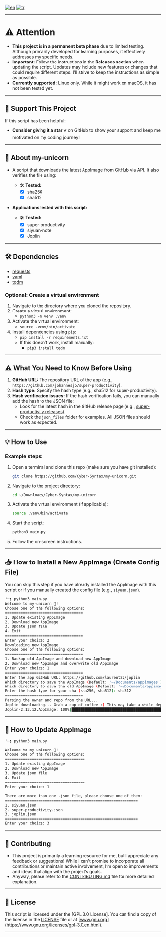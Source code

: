 [![en](https://img.shields.io/badge/lang-en-red.svg)](https://github.com/Cyber-Syntax/my-unicorn/blob/main/README.md)
[![tr](https://img.shields.io/badge/lang-tr-red.svg)](https://github.com/Cyber-Syntax/my-unicorn/blob/main/README.tr.md)

---

# **⚠️ Attention**

- **This project is in a permanent beta phase** due to limited testing. Although primarily developed for learning purposes, it effectively addresses my specific needs.
- **Important:** Follow the instructions in the **Releases section** when updating the script. Updates may include new features or changes that could require different steps. I’ll strive to keep the instructions as simple as possible.
- **Currently supported:** Linux only. While it might work on macOS, it has not been tested yet.

---

## **🙏 Support This Project**

If this script has been helpful:

- **Consider giving it a star ⭐** on GitHub to show your support and keep me motivated on my coding journey!

---

## **🦄 About my-unicorn**

- A script that downloads the latest AppImage from GitHub via API. It also verifies the file using:

  - 🛠️ **Tested:**
    - [x] sha256
    - [x] sha512

- **Applications tested with this script:**
  - 🛠️ **Tested:**
    - [x] super-productivity
    - [x] siyuan-note
    - [x] Joplin

---

## **🛠️ Dependencies**

- [requests](https://pypi.org/project/requests/)
- [yaml](https://pypi.org/project/PyYAML/)
- [tqdm](https://pypi.org/project/tqdm/)

### Optional: Create a virtual environment

1. Navigate to the directory where you cloned the repository.
2. Create a virtual environment:
   - `python3 -m venv .venv`
3. Activate the virtual environment:
   - `source .venv/bin/activate`
4. Install dependencies using `pip`:
   - `pip install -r requirements.txt`
   - If this doesn’t work, install manually:
     - `pip3 install tqdm`

---

## **⚠️ What You Need to Know Before Using**

1. **GitHub URL:** The repository URL of the app (e.g., `https://github.com/johannesjo/super-productivity`).
2. **Hash type:** Specify the hash type (e.g., sha512 for super-productivity).
3. **Hash verification issues:** If the hash verification fails, you can manually add the hash to the JSON file:
   - Look for the latest hash in the GitHub release page (e.g., [super-productivity releases](https://github.com/johannesjo/super-productivity/releases)).
   - Check the `json_files` folder for examples. All JSON files should work as expected.

---

## **💡 How to Use**

### Example steps:

1. Open a terminal and clone this repo (make sure you have git installed):

   ```bash
   git clone https://github.com/Cyber-Syntax/my-unicorn.git
   ```

2. Navigate to the project directory:

   ```bash
   cd ~/Downloads/Cyber-Syntax/my-unicorn
   ```

3. Activate the virtual environment (if applicable):

   ```bash
   source .venv/bin/activate
   ```

4. Start the script:

   ```bash
   python3 main.py
   ```

5. Follow the on-screen instructions.

---

## **📥 How to Install a New AppImage (Create Config File)**

You can skip this step if you have already installed the AppImage with this script or if you manually created the config file (e.g., `siyuan.json`).

```bash
╰─❯ python3 main.py
Welcome to my-unicorn 🦄!
Choose one of the following options:
===================================
1. Update existing AppImage
2. Download new AppImage
3. Update json file
4. Exit
===================================
Enter your choice: 2
Downloading new AppImage
Choose one of the following options:
===================================
1. Backup old AppImage and download new AppImage
2. Download new AppImage and overwrite old AppImage
Enter your choice: 1
===================================
Enter the app GitHub URL: https://github.com/laurent22/joplin
Which directory to save the AppImage (Default: '~/Documents/appimages'):
Which directory to save the old AppImage (Default: '~/Documents/appimages/backup'):
Enter the hash type for your sha (sha256, sha512): sha512
===================================
Parsing the owner and repo from the URL...
Joplin downloading... Grab a cup of coffee :) This may take a while depending on your internet speed.
Joplin-2.13.12.AppImage: 100%|██████████████████████████████████████████████████| 201M/201M [00:19<00:00, 11.0MiB/s]
```

---

## **🔄 How to Update AppImage**

```bash
╰─❯ python3 main.py

Welcome to my-unicorn 🦄!
Choose one of the following options:
====================================
1. Update existing AppImage
2. Download new AppImage
3. Update json file
4. Exit
====================================
Enter your choice: 1

There are more than one .json file, please choose one of them:
============================================================
1. siyuan.json
2. super-productivity.json
3. joplin.json
============================================================
Enter your choice: 3
```

---

## **🤝 Contributing**

- This project is primarily a learning resource for me, but I appreciate any feedback or suggestions! While I can't promise to incorporate all contributions or maintain active involvement, I’m open to improvements and ideas that align with the project’s goals.
- Anyway, please refer to the [CONTRIBUTING.md](.github/CONTRIBUTING.md) file for more detailed explanation.

---

## **📝 License**

This script is licensed under the [GPL 3.0 License]. You can find a copy of the license in the [LICENSE](https://github.com/Cyber-Syntax/my-unicorn/blob/main/LICENSE) file or at [www.gnu.org](https://www.gnu.org/licenses/gpl-3.0.en.html).

---
